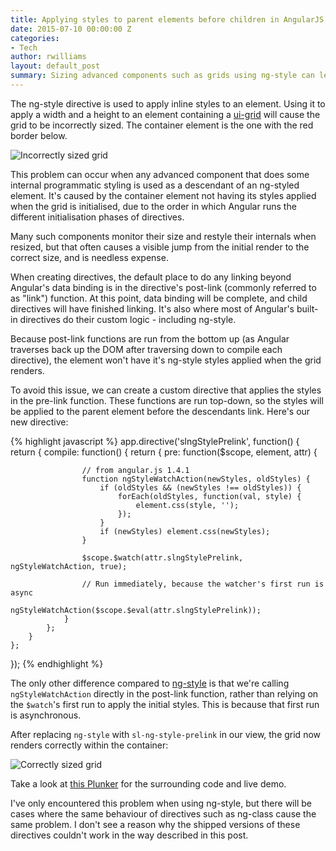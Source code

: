 ```yaml
---
title: Applying styles to parent elements before children in AngularJS
date: 2015-07-10 00:00:00 Z
categories:
- Tech
author: rwilliams
layout: default_post
summary: Sizing advanced components such as grids using ng-style can leave you with rendering problems. Here, I create a variant of ng-style with some small tweaks to avoid this problem.
---
```


The ng-style directive is used to apply inline styles to an element. Using it to apply a width and a height to an element containing a [ui-grid](http://ui-grid.info/) will cause the grid to be incorrectly sized. The container element is the one with the red border below.

<img src='{{ site.baseurl }}/rwilliams/assets/2015-07-10-ng-style/problem.png' title="Incorrectly sized grid" />

This problem can occur when any advanced component that does some internal programmatic styling is used as a descendant of an ng-styled element. It's caused by the container element not having its styles applied when the grid is initialised, due to the order in which Angular runs the different initialisation phases of directives.

Many such components monitor their size and restyle their internals when resized, but that often causes a visible jump from the initial render to the correct size, and is needless expense.

When creating directives, the default place to do any linking beyond Angular's data binding is in the directive's post-link (commonly referred to as "link") function. At this point, data binding will be complete, and child directives will have finished linking. It's also where most of Angular's built-in directives do their custom logic - including ng-style.

Because post-link functions are run from the bottom up (as Angular traverses back up the DOM after traversing down to compile each directive), the element won't have it's ng-style styles applied when the grid renders.

To avoid this issue, we can create a custom directive that applies the styles in the pre-link function. These functions are run top-down, so the styles will be applied to the parent element before the descendants link. Here's our new directive:

{% highlight javascript %}
app.directive('slngStylePrelink', function() {
    return {
        compile: function() {
            return {
                pre: function($scope, element, attr) {

                    // from angular.js 1.4.1
                    function ngStyleWatchAction(newStyles, oldStyles) {
                        if (oldStyles && (newStyles !== oldStyles)) {
                            forEach(oldStyles, function(val, style) {
                                element.css(style, '');
                            });
                        }
                        if (newStyles) element.css(newStyles);
                    }

                    $scope.$watch(attr.slngStylePrelink, ngStyleWatchAction, true);

                    // Run immediately, because the watcher's first run is async
                    ngStyleWatchAction($scope.$eval(attr.slngStylePrelink));
                }
            };
        }
    };
});
{% endhighlight %}

The only other difference compared to [ng-style](https://github.com/angular/angular.js/blob/v1.4.1/src/ng/directive/ngStyle.js) is that we're calling `ngStyleWatchAction` directly in the post-link function, rather than relying on the `$watch`'s first run to apply the initial styles. This is because that first run is asynchronous.

After replacing `ng-style` with `sl-ng-style-prelink` in our view, the grid now renders correctly within the container:

<img src='{{ site.baseurl }}/rwilliams/assets/2015-07-10-ng-style/solution.png' title="Correctly sized grid" />

Take a look at [this Plunker](http://plnkr.co/edit/67VByRQK65GoLdAlkZb2?p=preview) for the surrounding code and live demo.

I've only encountered this problem when using ng-style, but there will be cases where the same behaviour of directives such as ng-class cause the same problem. I don't see a reason why the shipped versions of these directives couldn't work in the way described in this post.






















